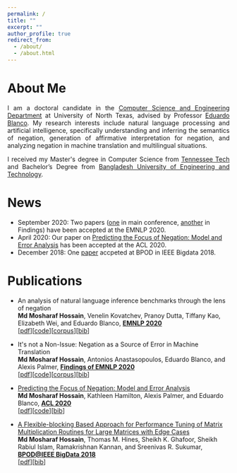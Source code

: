 ```yaml
---
permalink: /
title: ""
excerpt: ""
author_profile: true
redirect_from: 
  - /about/
  - /about.html
---
```


# About Me
<p align="justify">
I am a doctoral candidate in the <a href="https://computerscience.engineering.unt.edu/">Computer Science and Engineering Department</a> at University of North Texas, advised by Professor <a href="http://www.cse.unt.edu/~blanco/">Eduardo Blanco</a>. My research interests include natural language processing and artificial intelligence, specifically understanding and inferring the semantics of negation, generation of affirmative interpretation for negation, and analyzing negation in machine translation and multilingual situations. 
</p>

<p align="justify">
I received my Master's degree in Computer Science from <a href="https://www.tntech.edu/">Tennessee Tech</a> and Bachelor’s Degree from <a href="https://www.buet.ac.bd/">Bangladesh University of Engineering and Technology</a>. 
</p>


# News 
- September 2020: Two papers ([one](https://aclanthology.org/2020.emnlp-main.732.pdf) in main conference, [another](https://aclanthology.org/2020.findings-emnlp.345.pdf) in Findings) have been accepted at the EMNLP 2020.  
- April 2020: Our paper on [Predicting the Focus of Negation: Model and Error Analysis](https://aclanthology.org/2020.acl-main.743.pdf) has been accepted at the ACL 2020.  
- December 2018: One [paper](https://ieeexplore.ieee.org/abstract/document/8622013) accpeted at BPOD in IEEE Bigdata 2018.  

# Publications
- An analysis of natural language inference benchmarks through the lens of negation  
  **Md Mosharaf Hossain**, Venelin Kovatchev, Pranoy Dutta, Tiffany Kao, Elizabeth Wei, and Eduardo Blanco, [**EMNLP 2020**](https://2020.emnlp.org/)  
  [[pdf](https://aclanthology.org/2020.emnlp-main.732.pdf)][[code](https://github.com/mosharafhossain/negation-and-nli)][[corpus](https://github.com/mosharafhossain/negation-and-nli/tree/master/data/new_benchmarks/clean_data)][[bib](https://aclanthology.org/2020.emnlp-main.732.bib)]
  
- It's not a Non-Issue: Negation as a Source of Error in Machine Translation  
  **Md Mosharaf Hossain**, Antonios Anastasopoulos, Eduardo Blanco, and Alexis Palmer, [**Findings of EMNLP 2020**](https://2020.emnlp.org/)  
  [[pdf](https://aclanthology.org/2020.findings-emnlp.345.pdf)][[code](https://github.com/mosharafhossain/negation-mt)][[corpus](https://github.com/mosharafhossain/negation-mt/tree/master/neg_error_annotations)][[bib](https://aclanthology.org/2020.findings-emnlp.345.bib)]
  
- [Predicting the Focus of Negation: Model and Error Analysis](https://aclanthology.org/2020.acl-main.743.pdf)  
  **Md Mosharaf Hossain**, Kathleen Hamilton, Alexis Palmer, and Eduardo Blanco, [**ACL 2020**](https://acl2020.org/)  
  [[pdf](https://aclanthology.org/2020.acl-main.743.pdf)][[code](https://github.com/mosharafhossain/focus-of-negation)][[bib](https://aclanthology.org/2020.acl-main.743.bib)]
  
- [A Flexible-blocking Based Approach for Performance Tuning of Matrix Multiplication Routines for Large Matrices with Edge Cases](https://aclanthology.org/2020.acl-main.743.pdf)  
  **Md Mosharaf Hossain**, Thomas M. Hines, Sheikh K. Ghafoor, Sheikh Rabiul Islam, Ramakrishnan Kannan, and Sreenivas R. Sukumar, [**BPOD@IEEE BigData 2018**](https://cci.drexel.edu/bigdata/bigdata2018/)  
  [[pdf](https://ieeexplore.ieee.org/abstract/document/8622013)][[bib](https://scholar.googleusercontent.com/scholar.bib?q=info:ppQHk7UvnVwJ:scholar.google.com/&output=citation&scisdr=CgXFx6MSENq7jRpwnoA:AAGBfm0AAAAAYPN1hoAgXsFXxK6uvIQ52O_5OBPbkquY&scisig=AAGBfm0AAAAAYPN1hrFzRwFswQNA-p9R4EKj2b9EjBwX&scisf=4&ct=citation&cd=-1&hl=en)]
  
  
